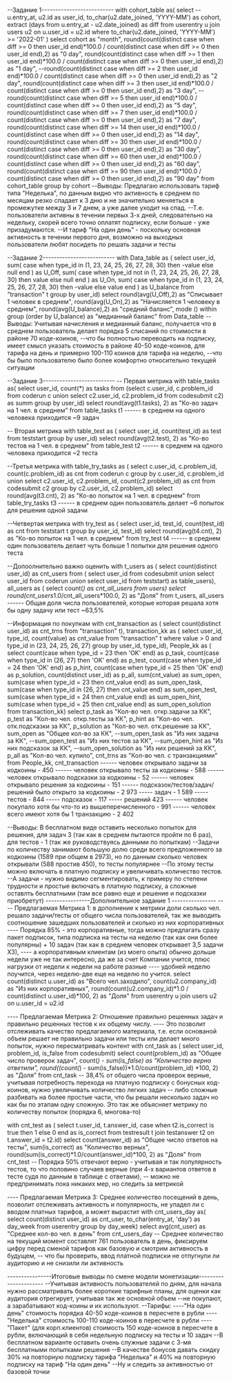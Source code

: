 --Задание 1--------------------------
with cohort_table as(
	select
		--u.entry_at, 
		u2.id as user_id,
		to_char(u2.date_joined, 'YYYY-MM') as cohort,
		extract (days from u.entry_at - u2.date_joined) as diff
	from userentry u 
	join users u2 
	on u.user_id = u2.id 
	where to_char(u2.date_joined, 'YYYY-MM') >= '2022-01' 
)
select
	cohort as "month",
	round(count(distinct case when diff >= 0 then user_id end)*100.0 / count(distinct case when diff >= 0 then user_id end),2) as "0 day",
	round(count(distinct case when diff >= 1 then user_id end)*100.0 / count(distinct case when diff >= 0 then user_id end),2) as "1 day",
	--round(count(distinct case when diff >= 2 then user_id end)*100.0 / count(distinct case when diff >= 0 then user_id end),2) as "2 day",
	round(count(distinct case when diff >= 3 then user_id end)*100.0 / count(distinct case when diff >= 0 then user_id end),2) as "3 day",
	--round(count(distinct case when diff >= 5 then user_id end)*100.0 / count(distinct case when diff >= 0 then user_id end),2) as "5 day",
	round(count(distinct case when diff >= 7 then user_id end)*100.0 / count(distinct case when diff >= 0 then user_id end),2) as "7 day",
	round(count(distinct case when diff >= 14 then user_id end)*100.0 / count(distinct case when diff >= 0 then user_id end),2) as "14 day",
	round(count(distinct case when diff >= 30 then user_id end)*100.0 / count(distinct case when diff >= 0 then user_id end),2) as "30 day",
	round(count(distinct case when diff >= 60 then user_id end)*100.0 / count(distinct case when diff >= 0 then user_id end),2) as "60 day",
	round(count(distinct case when diff >= 90 then user_id end)*100.0 / count(distinct case when diff >= 0 then user_id end),2) as "90 day"
from cohort_table
group by cohort
--Выводы: Предлагаю использовать тариф типа "Неделька", по данным видно что активность в среднем по месяцам резко спадает к 3 дню и не значительно меняеться в промежутке между 3 и 7 днем, а уже далее уходит на спад.
--Т.е. пользователи активны в течении первых 3-х дней, следовательно на недельку, скорей всего точно оплатят подписку, если больше - уже призадумаются.
--И тариф "На один день" - поскольку основная активность в течении первого дня, возможно на выходных пользователи любят посидеть по решать задачи и тесты

--Задание 2--------------------------
with Data_table as (
	select
		user_id,
		sum(
			case
				when type_id in (1, 23, 24, 25, 26, 27, 28, 30)
				then -value
				else null
			end
			) as U_Off,
		sum(
			case
				when type_id not in (1, 23, 24, 25, 26, 27, 28, 30)
				then value
				else null
			end
			) as U_On,
		sum(
			case
				when type_id in (1, 23, 24, 25, 26, 27, 28, 30)
				then -value
				else value
			end
			) as U_balance
	from "transaction" t
	group by user_id)
select
	round(avg(U_Off),2) as "Списывает 1 человек в среднем",
	round(avg(U_On),2) as "Начисляется 1 человеку в среднем",
	round(avg(U_balance),2) as "средний баланс",
	mode () within group (order by U_balance) as "медианный баланс"
from Data_table
--Выводы: Учитывая начисления и медианный баланс, получается что в среднем пользователь делает порядка 5 списаний по стоимости в районе 70 коде-коинов,
--что бы полностью переводить на подписку, имеет смысл указать стоимость в районе 40-50 коде-коинов, для тарифа на день и примерно 100-110 коинов для тарифа на неделю,
--что бы было пользователю было более комфортно относительно текущей ситуации 

--Задание 3--------------------------
-- Первая метрика
with table_tasks as(
	select
		user_id,
		count(*) as tasks
	from 
		(select
			c.user_id,
			c.problem_id
		from coderun c 
		union
		select
			c2.user_id,
			c2.problem_id
		from codesubmit c2) as summ
	group by user_id)
select 
	round(avg(t1.tasks), 2) as "Ко-во задач на 1 чел. в среднем"
from table_tasks t1
	------ в среднем на одного человека приходится ~9 задач

-- Вторая метрика
with table_test as (
	select
		user_id,
		count(test_id) as test
	from teststart
	group by user_id)
select
	round(avg(t2.test), 2) as "Ко-во тестов на 1 чел. в среднем"
from table_test t2
	------ в среднем на одного человека приходится ~2 теста

--Третья метрика
with table_try_tasks as (
	select
		c.user_id,
		c.problem_id,
		count(c.problem_id) as cnt
	from coderun c
	group by c.user_id, c.problem_id
	union
	select
		c2.user_id,
		c2.problem_id,
		count(c2.problem_id) as cnt
	from codesubmit c2
	group by c2.user_id, c2.problem_id)
select
	round(avg(t3.cnt), 2) as "Ко-во попыток на 1 чел. в среднем"
from table_try_tasks t3
 	------ в среднем один пользователь делает ~6 попыток для решения одной задачи

--Четвертая метрика
with try_test as (
	select
		user_id,
		test_id,
		count(test_id) as cnt
	from teststart t 
	group by user_id, test_id)
select
	round(avg(t4.cnt), 2) as "Ко-во попыток на 1 чел. в среднем"
from try_test t4
 	------ в среднем один пользователь делает чуть больше 1 попытки для решения одного теста

--Допоолнительно важно оценить
with t_users as (
	select
		count(distinct user_id) as cnt_users
	from (
		select
			user_id
		from codesubmit
		union
		select
			user_id
		from coderun
		union
		select
			user_id
		from teststart) as table_users), 
all_users as (
	select 
		count(*) as cnt_all_users
	from users)
select 
	round(cnt_users*1.0/cnt_all_users*100.0, 2) as "Доля"
from 
	t_users, all_users
	------ Общая доля числа пользователей, которые которая решала хотя бы одну задачу или тест ~63,5%

--Информация по покупкам
with cnt_transaction as (
	select
		count(distinct user_id) as cnt_trns
	from "transaction" t),
transaction_kk as (
	select
		user_id,
		type_id,
		count(value) as cnt_value
	from "transaction" t
	where value > 0 and type_id in (23, 24, 25, 26, 27)
	group by user_id, type_id),
People_kk as (
	select
		count(case when type_id = 23 then 'OK' end) as p_task,
		count(case when type_id in (26, 27) then 'OK' end) as p_test,
		count(case when type_id = 24 then 'OK' end) as p_hint,
		count(case when type_id = 25 then 'OK' end) as p_solution,
		count(distinct user_id) as p_all,
		sum(cnt_value) as sum_open,
		sum(case when type_id = 23 then cnt_value end) as sum_open_task,
		sum(case when type_id in (26, 27) then cnt_value end) as sum_open_test,
		sum(case when type_id = 24 then cnt_value end) as sum_open_hint,
		sum(case when type_id = 25 then cnt_value end) as sum_open_solution
	from transaction_kk)
select
	p_task as "Кол-во чел. откр.задачи за КК",
	p_test as "Кол-во чел. откр.тесты за КК",
	p_hint as "Кол-во чел. отк.подсказки за КК", 
	p_solution as "Кол-во чел. отк.решение за КК",
	sum_open as "Общее кол-во за КК",
	--sum_open_task as "Из них задача за КК",
	--sum_open_test as "Из них тестов за КК",
	--sum_open_hint as "Из них подсказок за КК",
	--sum_open_solution as "Из них решений за КК",
	p_all as "Кол-во чел. купило",
	cnt_trns as "Кол-во чел. с транзакциями"
from People_kk, cnt_transaction
	------  человек открывало задачи за кодкоины - 450
	------  человек открывало тесты за кодкоины - 588
	------  человек открывало подсказки за кодкоины - 52
	------  человек открывало решения за кодкоины - 151
	------  подсказок/тестов/задач/решений было открыто за кодкоины - 2 973
		----- задач - 1 589
		----- тестов - 844
		----- подсказок - 117
		----- решений 423
	------  человек покупало хотя бы что-то из вышеперечисленного - 991 
	------  человек всего имеют хотя бы 1 транзакцию - 2 402

--Выводы: В бесплатном виде оставить несколько попыток для решения, для задач 3 (так как в среднем пытаются пройти по 6 раз), для тестов - 1 (так же руководствуясь данными по попыткам)
--Задачи по количеству занимают большую долю среди всего предложенного за кодкоины (1589 при общем в 2973), но по данным сколько человек открывали (588 простив 450), то тесты популярнее
--По этому тесты можно включать в платную подписку и увеличивать количество тестов.
--А задачи - нужно видимо сегментировать, к примеру по степени трудности и простые включать в платную подписку, а сложные оставлть бесплатными (там все равно еще и решение и подсказки приобретут)
----------------Дополнительное задание 1 ----------------
---- Предлагаемая Метрика 1: в дополнение к метрики доли сколько чел. решало задачи/тесты от общего числа пользователей, так же выводить соотношение зашедших пользователей и сколько из них корпоративных
---- Порядка 85% - это корпоративные, тогда можно предлагать сразу пакет подписок, типа подписка на тесты на неделю (так как они более популярны) + 10 задач (так как в среднем человек открывает 3,5 задачи Х3),
---- а корпоративным клиентам (из моего опыта) обычно дольше недели уже не так интересно, да же за счет Компании учится, плюс нагрузки от недели к недели на работе разные
---- удобней неделю поучится, через неделю-две еще на неделю по учится.
select
	count(distinct u.user_id) as "Всего чел.заходило",
	count(u2.company_id) as "Из них корпоративных",
	round(count(u2.company_id)*1.0 / count(distinct u.user_id)*100, 2) as "Доля" 
from userentry u 
join users u2 
on u.user_id = u2.id

---- Предлагаемая Метрика 2: Отношение правильно решенных задач и правильно решенных тестов к их общему числу.
---- Это позволит отслеживать качество предлагаемого материала, т.е. если основаной объем решает не правильно задачи или тесты или делает много попыток, нужно пересматривать контент
with cnt_task as (
	select 
		user_id,
		problem_id,
		is_false 
	from codesubmit)
select
	count(problem_id) as "Общее число проверок задач",
	count(*) - sum(is_false) as "Количество верно ответили",
	round((count(*) - sum(is_false))*1.0/count(problem_id) *100, 2) as "Доля"
from cnt_task
-- 38,4% от общего числа проверок верные, учитывая потребность перехода на платную подписку с бонусных код-коинов, нужно увеличивать количество легких задач
-- либо сложные разбивать на более простые части, что бы решали несколько задач но как бы по этапам одну сложную. Это так же объясняет метрику по количеству попыток (порядка 6, многова-то)

with cnt_test as (
	select
		t.user_id,
		t.answer_id,
		case when t2.is_correct is true then 1 else 0 end as is_correct
	from testresult t 
	join testanswer t2
	on t.answer_id = t2.id)
select 
	count(answer_id) as "Общее число ответов на тесты",
	sum(is_correct) as "Количество верных",
	round(sum(is_correct)*1.0/count(answer_id)*100, 2) as "Доля"
from cnt_test 
-- Порядка 50% отвечают верно - учитывая и так популярность тестов, то что половино случаев верные (при 4-х вариантов ответов в тесте судя по данным в таблице с ответами),
-- можно не предпринимать пока никаких мер, но следить за метрикой

---- Предлагаемая Метрика 3: Среднее количество посещений в день, позволит отслеживать активность и популярность, не упадел ли с вводом платных тарифов, а может вырастит
with cnt_users_day as(
	select 
		count(distinct user_id) as cnt_user, 
		to_char(entry_at, 'day') as day_week 
	from userentry
	group by day_week)
select avg(cnt_user) as "Среднее кол-во чел. в день" 
from cnt_users_day
-- Среднее количество на текущий момент составлят 761 пользователь в день, фиксируем цифру перед сменой тарифов как базовую и смотрим активность в будущем,
-- что бы проверить, ввод платной подписки не отпугнули ли аудиторию и не снизили ли активность

----------------Итоговые выводы по смене модели монетизации----------------------
--Учитывая активность пользователей по дням, для начала нужно рассматривать более короткие тарифные планы, для оценки как аудитория отрегирует, учитывая так же основной объем
--не покупают, а зарабатывают код-коины и их используют.
--Тарифы:
----"На один день" стоимость порядка 40-50 коде-коинов в пересчете в рубли
----"Неделька" стоимость 100-110 коде-коинов в пересчете в рубли
----"Пакет" (для корп.клиентов) стоимость 150 коде-коинов в пересчете в рубли, включающий в себя недельную подписку на тесты и 10 задач
--В бесплатном варианте оставить очень служные задачи с 3-мя бесплатными попытками решения
--В качестве бонусов давать скидку 30% на повторную подписку тарифа "Неделька" и 40% на повторную подписку на тариф "На один день"
--Ну и следить за активностью от базовой точки
